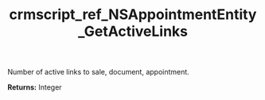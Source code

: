 ﻿---
title: crmscript_ref_NSAppointmentEntity_GetActiveLinks
description: Integer NSAppointmentEntity.GetActiveLinks()
intellisense: NSAppointmentEntity.GetActiveLinks
keywords: NSAppointmentEntity, GetActiveLinks
so.topic: reference
---

Number of active links to sale, document, appointment.

**Returns:** Integer



